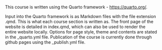 This course is written using the Quarto framework - https://quarto.org/.

Input into the Quarto framework is as Markdown files with the file extension .qmd. This is what each course section is written as. The front page of the website is detailed in index.qmd, which can also be used to render the entire website locally. Options for page style, theme and contents are stated in the _quarto.yml file. Publication of the course is currently done through github pages using the _publish.yml file. 